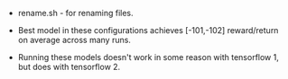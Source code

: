 - rename.sh - for renaming files.

- Best model in these configurations achieves [-101,-102]
  reward/return on average across many runs.
- Running these models doesn't work in some reason with tensorflow 1,
  but does with tensorflow 2.
